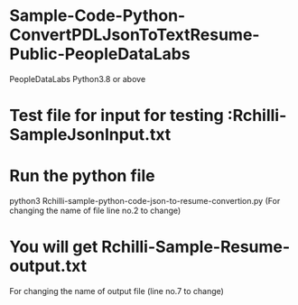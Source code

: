 # Sample-Code-Python-ConvertPDLJsonToTextResume-Public-PeopleDataLabs
PeopleDataLabs
Python3.8 or above

# Test file for input for testing :Rchilli-SampleJsonInput.txt 
# Run the python file
python3 Rchilli-sample-python-code-json-to-resume-convertion.py
   (For changing the name of file line no.2 to change)
# You will get Rchilli-Sample-Resume-output.txt 
For changing the name of output file (line no.7 to change)

